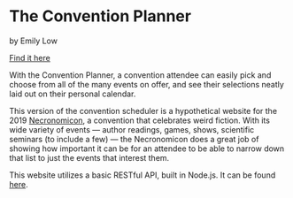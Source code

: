 # The Convention Planner

by Emily Low

[Find it here](https://dazzling-hugle-6bcc1d.netlify.app/)

With the Convention Planner, a convention attendee can easily pick and choose from all of the many events on offer, and see their selections neatly laid out on their personal calendar.

This version of the convention scheduler is a hypothetical website for the 2019 [Necronomicon](http://necronomicon-providence.com/welcome/), a convention that celebrates weird fiction. With its wide variety of events — author readings, games, shows, scientific seminars (to include a few) — the Necronomicon does a great job of showing how important it can be for an attendee to be able to narrow down that list to just the events that interest them.

This website utilizes a basic RESTful API, built in Node.js. It can be found [here](https://github.com/EmilyLow/convention-planner-backend).